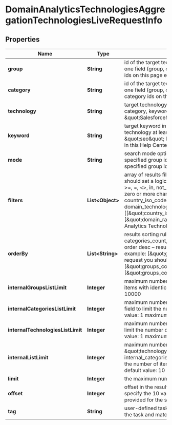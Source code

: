 

# DomainAnalyticsTechnologiesAggregationTechnologiesLiveRequestInfo


## Properties

| Name | Type | Description | Notes |
|------------ | ------------- | ------------- | -------------|
|**group** | **String** | id of the target technology group required field if you don’t specify technology, category  or keyword at least one field (group, category, keyword, technology) must be set you can find the full list of technology group ids on this page example: \&quot;marketing\&quot; |  [optional] |
|**category** | **String** | id of the target technology category required field if you don’t specify group, keyword or technology at least one field (group, category, keyword, technology) must be set you can find the full list of technology category ids on this page example: \&quot;crm\&quot; |  [optional] |
|**technology** | **String** | target technology required field if you don’t specify group, keyword or category at least one field (group, category, keyword, technology) must be set you can find the full list of technologies on this page example: \&quot;Salesforce\&quot; |  [optional] |
|**keyword** | **String** | target keyword in the domain’s meta keywords required field if you don’t specify group, category or technology at least one field (group, category, keyword, technology) must be set UTF-8 encoding example: \&quot;seo\&quot; learn more about rules and limitations of keyword and keywords fields in DataForSEO APIs in this Help Center article |  [optional] |
|**mode** | **String** | search mode optional field possible search mode types: as_is – search for results exactly matching the specified group ids, category ids, or technology names entry – search for results matching a part of the specified group ids, category ids, or technology names default value: as_is |  [optional] |
|**filters** | **List&lt;Object&gt;** | array of results filtering parameters optional field you can add several filters at once (8 filters maximum) you should set a logical operator and, or between the conditions the following operators are supported: &lt;, &lt;&#x3D;, &gt;, &gt;&#x3D;, &#x3D;, &lt;&gt;, in, not_in, like,not_like you can use the % operator with like and not_like to match any string of zero or more characters you can use the following parameters to filter the results: domain_rank, last_visited, country_iso_code, language_code, content_language_code Note: all filtering parameters are taken from the domain_technology_item of the domain_technologies endpoint; example: [[\&quot;country_iso_code\&quot;,\&quot;&#x3D;\&quot;,\&quot;US\&quot;], \&quot;and\&quot;, [\&quot;domain_rank\&quot;,\&quot;&gt;\&quot;,800]]for more information about filters, please refer to Domain Analytics Technologies API – Filters |  [optional] |
|**orderBy** | **List&lt;String&gt;** | results sorting rules optional field you can use the following values to sort the results: groups_count, categories_count, technologies_count possible sorting types: asc – results will be sorted in the ascending order desc – results will be sorted in the descending order you should use a comma to set up a sorting type example: [\&quot;groups_count,desc\&quot;] note that you can set no more than three sorting rules in a single request you should use a comma to separate several sorting rules example: [\&quot;groups_count,desc\&quot;,\&quot;technologies_count,desc\&quot;] default value: [\&quot;groups_count,desc\&quot;,\&quot;categories_count,desc\&quot;,\&quot;technologies_count,desc\&quot;] |  [optional] |
|**internalGroupsListLimit** | **Integer** | maximum number of returned technology groups optional field you can use this field to limit the number of items with identical \&quot;group\&quot; in the results default value: 5 minimum value: 1 maximum value: 10000 |  [optional] |
|**internalCategoriesListLimit** | **Integer** | maximum number of returned technology categories within the same group optional field you can use this field to limit the number of items with identical \&quot;category\&quot; in the results default value: 5 minimum value: 1 maximum value: 10000 |  [optional] |
|**internalTechnologiesListLimit** | **Integer** | maximum number of returned technologies within the same category optional field you can use this field to limit the number of items with identical \&quot;technology\&quot; in the results default value: 10 minimum value: 1 maximum value: 10000 |  [optional] |
|**internalListLimit** | **Integer** | maximum number of items with identical \&quot;category\&quot;, \&quot;group\&quot;, and \&quot;technology\&quot; optional field if you use this field, the values specified in internal_groups_list_limit, internal_categories_list_limit and internal_technologies_list_limit will be ignored; you can use this field to limit the number of items with identical \&quot;category\&quot;, \&quot;group\&quot;, or \&quot;technology\&quot; default value: 10 minimum value: 1 maximum value: 10000 |  [optional] |
|**limit** | **Integer** | the maximum number of returned technologies optional field default value: 100 maximum value: 10000 |  [optional] |
|**offset** | **Integer** | offset in the results array of returned domains optional field default value: 0 maximum value: 9999 if you specify the 10 value, the first ten technologies in the results array will be omitted and the data will be provided for the successive technologies |  [optional] |
|**tag** | **String** | user-defined task identifier optional field the character limit is 255 you can use this parameter to identify the task and match it with the result you will find the specified tag value in the data object of the response |  [optional] |



